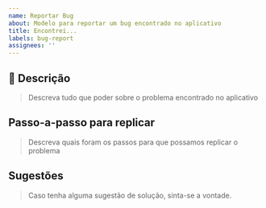 ```yaml
---
name: Reportar Bug
about: Modelo para reportar um bug encontrado no aplicativo
title: Encontrei...
labels: bug-report
assignees: ''
---
```


## 🐛 Descrição

> Descreva tudo que poder sobre o problema encontrado no aplicativo

## Passo-a-passo para replicar

> Descreva quais foram os passos para que possamos replicar o problema

## Sugestões

> Caso tenha alguma sugestão de solução, sinta-se a vontade.
